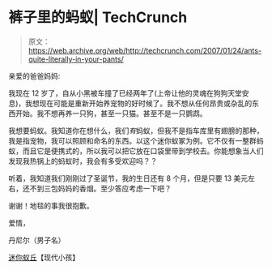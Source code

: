 # 裤子里的蚂蚁| TechCrunch

> 原文：<https://web.archive.org/web/http://techcrunch.com/2007/01/24/ants-quite-literally-in-your-pants/>

亲爱的爸爸妈妈:

我现在 12 岁了，自从小黑被车撞了已经两年了(上帝让他的灵魂在狗狗天堂安息)，我想现在可能是重新开始养宠物的好时候了。我不想从任何昂贵或杂乱的东西开始。我不想再养一只狗，甚至一只猫。甚至不是一只鹦鹉。

我想要蚂蚁。我知道你在想什么，我们*有*蚂蚁，但我不是指车库里有翅膀的那种，我是指宠物，我可以照顾和命名的东西。以这个迷你蚁冢为例。它不仅有一整群蚂蚁，而且它是便携式的，所以我可以把它放在口袋里带到学校去。你能想象当人们发现我热锅上的蚂蚁时，我会有多受欢迎吗？？

听着，我知道我们刚刚过了圣诞节，我的生日还有 8 个月，但是只要 13 美元左右，还不到三包妈妈的香烟。至少答应考虑一下吧？

谢谢！地毯的事我很抱歉。

爱情，

丹尼尔（男子名）

[迷你蚁丘](https://web.archive.org/web/20150926130640/http://www.moderntots.com/go_play/product.php?productid=17336&cat=359&page=1)【现代小孩】
